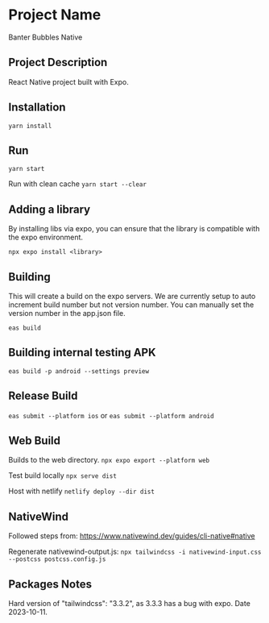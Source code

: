 # Project Name

Banter Bubbles Native

## Project Description

React Native project built with Expo.

## Installation

`yarn install`

## Run

`yarn start`

Run with clean cache
`yarn start --clear`

## Adding a library

By installing libs via expo, you can ensure that the library is compatible with the expo environment.

`npx expo install <library>`

## Building

This will create a build on the expo servers. We are currently setup to auto increment build number but not version number. You can manually set the version number in the app.json file.

`eas build`

## Building internal testing APK

`eas build -p android --settings preview`

## Release Build

`eas submit --platform ios` or `eas submit --platform android`

## Web Build

Builds to the web directory.
`npx expo export --platform web`

Test build locally
`npx serve dist`

Host with netlify
`netlify deploy --dir dist`

## NativeWind

Followed steps from: https://www.nativewind.dev/guides/cli-native#native

Regenerate nativewind-output.js:
`npx tailwindcss -i nativewind-input.css --postcss postcss.config.js`

## Packages Notes

Hard version of "tailwindcss": "3.3.2", as 3.3.3 has a bug with expo. Date 2023-10-11.
